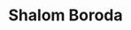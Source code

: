 ---
title: Shalom Boroda
linkedin: sboroda
github: imnotashrimp

logzio-role: Keeper of the 🦆🦆🦆
collection: contributors
---